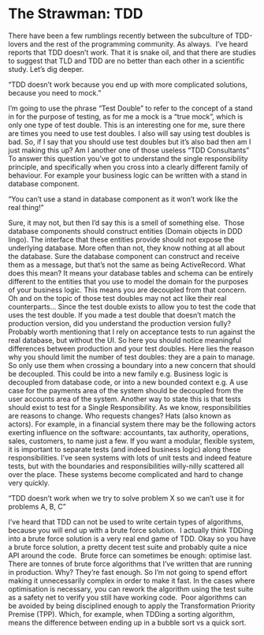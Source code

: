 # The Strawman: TDD

There have been a few rumblings recently between the subculture of TDD-lovers and the rest of the programming community. As always. 
I’ve heard reports that TDD doesn’t work. That it is snake oil, and that there are studies to suggest that TLD and TDD are no better than each other in a scientific study.
Let’s dig deeper.

“TDD doesn’t work because you end up with more complicated solutions, because you need to mock.”

I’m going to use the phrase “Test Double” to refer to the concept of a stand in for the purpose of testing, as for me a mock is a “true mock”, which is only one type of test double.
This is an interesting one for me, sure there are times you need to use test doubles. I also will say using test doubles is bad. So, if I say that you should use test doubles but it’s also bad then am I just making this up? Am I another one of those useless “TDD Consultants”
To answer this question you’ve got to understand the single responsibility principle, and specifically when you cross into a clearly different family of behaviour. For example your business logic can be written with a stand in database component. 

“You can’t use a stand in database component as it won’t work like the real thing!”

Sure, it may not, but then I’d say this is a smell of something else. 
Those database components should construct entities (Domain objects in DDD lingo). The interface that these entities provide should not expose the underlying database. More often than not, they know nothing at all about the database. Sure the database component can construct and receive them as a message, but that’s not the same as being ActiveRecord.
What does this mean? It means your database tables and schema can be entirely different to the entities that you use to model the domain for the purposes of your business logic. This means you are decoupled from that concern.
Oh and on the topic of those test doubles may not act like their real counterparts… Since the test double exists to allow you to test the code that uses the test double. If you made a test double that doesn’t match the production version, did you understand the production version fully? Probably worth mentioning that I rely on acceptance tests to run against the real database, but without the UI. So here you should notice meaningful differences between production and your test doubles.
Here lies the reason why you should limit the number of test doubles: they are a pain to manage. So only use them when crossing a boundary into a new concern that should be decoupled. This could be into a new family e.g. Business logic is decoupled from database code, or into a new bounded context e.g. A use case for the payments area of the system should be decoupled from the user accounts area of the system.
Another way to state this is that tests should exist to test for a Single Responsibility. As we know, responsibilities are reasons to change. Who requests changes? Hats (also known as actors). For example, in a financial system there may be the following actors exerting influence on the software: accountants, tax authority, operations, sales, customers, to name just a few. If you want a modular, flexible system, it is important to separate tests (and indeed business logic) along these responsibilities.
I’ve seen systems with lots of unit tests and indeed feature tests, but with the boundaries and responsibilities willy-nilly scattered all over the place. These systems become complicated and hard to change very quickly.

“TDD doesn’t work when we try to solve problem X so we can’t use it for problems A, B, C”

I’ve heard that TDD can not be used to write certain types of algorithms, because you will end up with a brute force solution. 
I actually think TDDing into a brute force solution is a very real end game of TDD.
Okay so you have a brute force solution, a pretty decent test suite and probably quite a nice API around the code. 
Brute force can sometimes be enough: optimise last.
There are tonnes of brute force algorithms that I’ve written that are running in production. Why? They’re fast enough. So I’m not going to spend effort making it unnecessarily complex in order to make it fast.
In the cases where optimisation is necessary, you can rework the algorithm using the test suite as a safety net to verify you still have working code. 
Poor algorithms can be avoided by being disciplined enough to apply the Transformation Priority Premise (TPP). Which, for example, when TDDing a sorting algorithm, means the difference between ending up in a bubble sort vs a quick sort.
